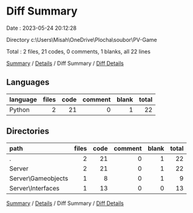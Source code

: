 # Diff Summary

Date : 2023-05-24 20:12:28

Directory c:\\Users\\Misah\\OneDrive\\Plocha\\soubor\\PV-Game

Total : 2 files,  21 codes, 0 comments, 1 blanks, all 22 lines

[Summary](results.md) / [Details](details.md) / Diff Summary / [Diff Details](diff-details.md)

## Languages
| language | files | code | comment | blank | total |
| :--- | ---: | ---: | ---: | ---: | ---: |
| Python | 2 | 21 | 0 | 1 | 22 |

## Directories
| path | files | code | comment | blank | total |
| :--- | ---: | ---: | ---: | ---: | ---: |
| . | 2 | 21 | 0 | 1 | 22 |
| Server | 2 | 21 | 0 | 1 | 22 |
| Server\\Gameobjects | 1 | 8 | 0 | 1 | 9 |
| Server\\Interfaces | 1 | 13 | 0 | 0 | 13 |

[Summary](results.md) / [Details](details.md) / Diff Summary / [Diff Details](diff-details.md)